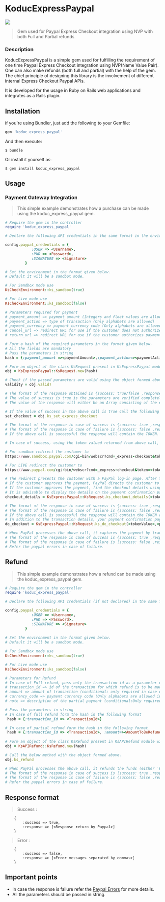 # KoducExpressPaypal

<a data-bindattr-12="12" href="https://badge.fury.io/rb/koduc_express_paypal">
  <img class="retina-badge" data-bindattr-13="13" src="https://badge.fury.io/rb/koduc_express_paypal.svg">
</a>

> Gem used for Paypal Express Checkout integration using NVP with both Full and Partial refunds.

### Description
KoducExpressPaypal is a simple gem used for fulfilling the requirement of one time Paypal Express Checkout integration using NVP(Name Value Pair). One can also make refunds (both full and partial) with the help of the gem. The chief principle of designing this library is the involvement of different internal Express Checkout Paypal APIs.

It is developed for the usage in Ruby on Rails web applications and integrates as a Rails plugin.

## Installation

if you're using Bundler, just add the following to your Gemfile:

```ruby
gem 'koduc_express_paypal'
```
And then execute:

    $ bundle

Or install it yourself as:

    $ gem install koduc_express_paypal

## Usage
### Payment Gateway Integration
>This simple example demonstrates how a purchase can be made using the koduc_express_paypal gem.

```ruby
# Require the gem in the controller
require 'koduc_express_paypal'	

# Declare the following API credentials in the same format in the environment files present in the config folder. Use development.rb for sandbox (test) credentials and production.rb for live credentials. The API credentials can be found from the paypal account created.

config.paypal_credentials = {
            :USER => <Username>, 
            :PWD => <Password>, 
            :SIGNATURE => <Signature>
         }

# Set the environment in the format given below. 
# Default it will be a sandbox mode.

# For Sandbox mode use
KsCheckEnvironment::ks_sandbox(true)

# For Live mode use
KsCheckEnvironment::ks_sandbox(false)

# Parameters required for payment
# payment_amount => payment amount (Integers and float values are allowed else it will throw error message)
# payment_action => type of transaction (Only alphabets are allowed)
# payment_currency => payment currency code (Only alphabets are allowed in capital letters)
# cancel_url => redirect URL for use if the customer does not authorize payment
# return_url => redirect URL for use if the customer authorizes payment

# Form a hash of the required parameters in the format given below.
# All the fields are mandatory
# Pass the parameters in string
hash = {:payment_amount =><paymentAmount>,:payment_action=><paymentAction>,:payment_currency=><paymentCurrency>,:cancel_url=><cancelURL>,:return_url=><returnURL>}

# Form an object of the class KsRequest present in KsExpressPaypal module with the hash of the parameters formed above
obj = KsExpressPaypal::KsRequest.new(hash)

# Check if the passed parameters are valid using the object formed above
validity = obj.valid?

# The format of the response obtained is {success: true/false ,response:[Error Array]}
# The value of success is true is the parameters are verified completely else it will be false.
# The value of the response will either be an Array consisting of the error messages in case the validation of the parameters fails else it will be an empty array.

# If the value of success in the above call is true call the following method with the same object formed above
set_checkout = obj.ks_set_express_checkout

# The format of the response in case of success is {success: true ,response:[Response returned from Paypal]}
# The format of the response in case of failure is {success: false ,response:[Error Message returned from Paypal]} 
# If the above call is successful the response will contain the TOKEN. 

# In case of success, using the token valued returned from above call, redirect the customer to PayPal so they can approve the transaction:

# For sandbox redirect the customer to
https://www.sandbox.paypal.com/cgi-bin/webscr?cmd=_express-checkout&token=<tokenValue>

# For LIVE redirect the customer to 
https://www.paypal.com/cgi-bin/webscr?cmd=_express-checkout&token=<tokenValue>

# The redirect presents the customer with a PayPal log-in page. After the customer logs in, PayPal displays the transaction details on the Payments Review page. The customer approves the payment on this page by clicking Continue.
# If the customer approves the payment, PayPal directs the customer to the payment confirmation page (the return URL specified above in the parameters described above). If the customer doesn't authorize the payment, PayPal directs the customer to the cancel URL, also specified in the parameters described above, and you can attempt to re-initiate the checkout.
# If the customer approves the payment, find the checkout details using the following method by passing the TOKEN obtained above with the same object.
# It is advisable to display the details on the payment confirmation page using the below method
checkout_details = KsExpressPaypal::KsRequest.ks_checkout_details(<tokenValue>)

# The format of the response in case of success is {success: true ,response:[Response returned from Paypal]}
# The format of the response in case of failure is {success: false ,response:[Error Message returned from Paypal]} 
# If the above call is successful the response will contain the TOKEN and the various other details with the PAYERID if the customer has verified the payment.
# In addition to the transaction details, your payment confirmation page should include a Confirm button. When the customer confirms the payment, call the below method to capture (collect) the payment. The following sample shows how to specify the PayerID and token value returned from the previous call. Provide the Payment Action with token and payerId.
do_checkout = KsExpressPaypal::KsRequest.ks_do_checkout(<tokenValue>,<paymentAction>,<payerId>)

# When PayPal processes the above call, it captures the payment by transferring the funds from the customer account to the appropriate merchant account and sends a confirmation e-mail to the customer.
# The format of the response in case of success is {success: true ,response:[Response returned from Paypal]}
# The format of the response in case of failure is {success: false ,response:[Error Message returned from Paypal]} 
# Refer the paypal errors in case of failure.
```
## Refund
>This simple example demonstrates how a refund can be made using the koduc_express_paypal gem.

```ruby
# Require the gem in the controller
require 'koduc_express_paypal'

# Declare the following API credentials (if not declared) in the same format in the environment files present in the config folder. Use development.rb for sandbox (test) credentials and production.rb for live credentials. The API credentials can be found from the paypal account created.

config.paypal_credentials = {
            :USER => <Username>, 
            :PWD => <Password>, 
            :SIGNATURE => <Signature>
         }
         
# Set the environment in the format given below. 
# Default it will be a sandbox mode.

# For Sandbox mode use
KsCheckEnvironment::ks_sandbox(true)

# For Live mode use
KsCheckEnvironment::ks_sandbox(false)

# Parameters for Refund
# In case of Full refund, pass only the transaction id as a parameter else the refund will be considered as partial.
# transaction_id => id of the transaction for which refund is to be made (mandatory)
# amount => amount of transaction (conditional: only required in case of partial payment)
# currency_code => payment currency code (Only alphabets are allowed in capital letters, conditional: Only required in case of partial payment.)
# note => description of the partial payment (conditional:Only required in case of partial payment.)

# Pass the parameters in string
# In case of full refund form the hash in the following format
 hash = {:transaction_id => <TransactionId>}

# In case of partial refund form the hash in the following format
 hash = {:transaction_id => <TransactionId>, :amount=><AmountToBeRefunded> , :currency_code=><PaymentCurrencyCode>,:note=><DescriptionOfThePartialPayment>}
 
# Form an object of the class KsRefund present in KsAPIRefund module with the hash of the parameters formed above
obj = KsAPIRefund::KsRefund.new(hash)

# Call the below method with the object formed above.
obj.ks_refund

# When PayPal processes the above call, it refunds the funds (either 'Full' or 'Partial') from the merchant account to the appropriate customer account.
# The format of the response in case of success is {success: true ,response:[Response returned from Paypal]}
# The format of the response in case of failure is {success: false ,response:[Error Message returned from Paypal]} 
# Refer the paypal errors in case of failure.
```

## Response format
>Success :
```
    {
        :success => true, 
        :response => [<Response return by Paypal>]
    } 
```

> Error : 
```
    {
        :success => false, 
        :response => [<Error messages separated by commas>]
    } 
```

## Important points
* In case the response is failure refer the [Paypal Errors](https://developer.paypal.com/docs/classic/api/errorcodes/) for more details.
* All the parameters should be passed in string.
